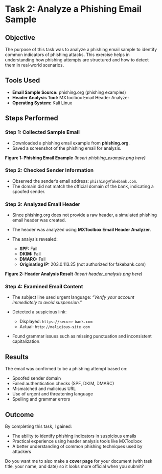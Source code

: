 # Task 2: Analyze a Phishing Email Sample

## Objective

The purpose of this task was to analyze a phishing email sample to identify common indicators of phishing attacks. This exercise helps in understanding how phishing attempts are structured and how to detect them in real‑world scenarios.

## Tools Used

* **Email Sample Source:** phishing.org (phishing examples)
* **Header Analysis Tool:** MXToolbox Email Header Analyzer
* **Operating System:** Kali Linux

## Steps Performed

### Step 1: Collected Sample Email

* Downloaded a phishing email example from **phishing.org**.
* Saved a screenshot of the phishing email for analysis.

**Figure 1: Phishing Email Example**
*(Insert phishing\_example.png here)*

### Step 2: Checked Sender Information

* Observed the sender’s email address: `phishing@fakebank.com`.
* The domain did not match the official domain of the bank, indicating a spoofed sender.

### Step 3: Analyzed Email Header

* Since phishing.org does not provide a raw header, a simulated phishing email header was created.
* The header was analyzed using **MXToolbox Email Header Analyzer**.
* The analysis revealed:

  * **SPF:** Fail
  * **DKIM:** Fail
  * **DMARC:** Fail
  * **Originating IP:** 203.0.113.25 (not authorized for fakebank.com)

**Figure 2: Header Analysis Result**
*(Insert header\_analysis.png here)*

### Step 4: Examined Email Content

* The subject line used urgent language: *“Verify your account immediately to avoid suspension.”*
* Detected a suspicious link:

  * Displayed: `https://secure-bank.com`
  * Actual: `http://malicious-site.com`
* Found grammar issues such as missing punctuation and inconsistent capitalization.

## Results

The email was confirmed to be a phishing attempt based on:

* Spoofed sender domain
* Failed authentication checks (SPF, DKIM, DMARC)
* Mismatched and malicious URL
* Use of urgent and threatening language
* Spelling and grammar errors

## Outcome

By completing this task, I gained:

* The ability to identify phishing indicators in suspicious emails
* Practical experience using header analysis tools like MXToolbox
* A better understanding of common phishing techniques used by attackers

Do you want me to also make a **cover page** for your document (with task title, your name, and date) so it looks more official when you submit?
